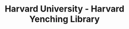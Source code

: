---
layout: repo
title: "Harvard University - Harvard Yenching Library"
id: 18146
permalink: repos/18146/
---